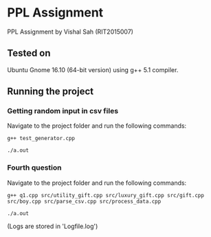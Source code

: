 # PPL Assignment
PPL Assignment by Vishal Sah (RIT2015007)
## Tested on
Ubuntu Gnome 16.10 (64-bit version) using g++ 5.1 compiler.
## Running the project
### Getting random input in csv files
Navigate to the project folder and run the following commands:

`g++ test_generator.cpp`

`./a.out`
### Fourth question
Navigate to the project folder and run the following commands:

`g++ q1.cpp src/utility_gift.cpp src/luxury_gift.cpp src/gift.cpp src/boy.cpp src/parse_csv.cpp src/process_data.cpp`

`./a.out`


(Logs are stored in 'Logfile.log')
